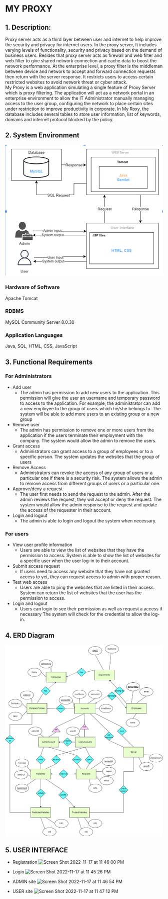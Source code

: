 # MY PROXY

## 1. Description:  <br/>
Proxy server acts as a third layer between user and internet to help improve the security and privacy for internet users. In the proxy server, It includes varying levels of functionality, security and privacy based on the demand of business users. Besides that proxy server acts as firewall and web filter and web filter to give shared network connection and cache data  to boost the network performance. At the enterprise level, a proxy filter is the middleman between device and network to accept and forward connection requests then return with the server response. It restricts users to access certain restricted websites to avoid network threat or cyber attack.
<br/>My Proxy is a web application simulating a single feature of Proxy Server which is proxy filtering. The application will act as a network portal in an enterprise environment to allow the IT Administrator manually managing access to the user group, configuring the network to place certain sites under restriction to improve productivity in corporate. In My Roxy, the database includes several tables to store user information, list of keywords, domains and internet protocol blocked by the policy. 

## 2. System Environment
<img src="Project-Images\System_Structure.png">

### Hardware of Software
Apache Tomcat
### RDBMS
MySQL Community Server 8.0.30
### Application Languages
Java, SQL, HTML, CSS, JavaScript

##  3. Functional Requirements
### For Administrators
- Add user
  - The admin has permission to add new users to the application. This permission will give the user an username and temporary password to access to the application. For example, the administrator can add a new employee to the group of users which he/she belongs to.
  The system will be able to add more users to an existing group or a new group
- Remove user 
  - The admin has permission to remove one or more users from the application if the users terminate their employment with the company.
  The system would allow the admin to remove the users. 
- Grant access 
  - Administrators can grant access to a group of employees or to a specific person.
  The system updates the websites that the group of users
- Remove Access 
  - Administrators can revoke the access of any group of users or a particular one if there is a security risk.
  The system allows the admin to remove access from different groups of users or a particular one.
- Approve/deny a request 
  - The user first needs to send the request to the admin. After the admin reviews the request, they will accept or deny the request.
  The system would allow the admin response to the request and update the access of the requester in their account.
- Login and logout 
  - The admin is able to login and logout the system when necessary.

### For users
- View user profile information
  - Users are able to view the list of websites that they have the permission to access.
  System is able to show the list of websites for a specific user when the user log-in to their account.
- Submit access request 
  - If users need to access any website that they have not granted access to yet, they can request access to admin with proper reason. 
- Test web access
  - Users are able to ping the websites that are listed in their access.
    System can return the list of websites that the user has the permission to access. 
- Login and logout 
  - Users can login to see their permission as well as request a access if necessary
    The system will check for the credential to allow the log-in.

## 4. ERD Diagram
<img src="Project-Images\Entity_relationship.png">


## 5. USER INTERFACE
- Registration
![Screen Shot 2022-11-17 at 11 46 00 PM](https://user-images.githubusercontent.com/48584294/202648650-6b4b6670-dc23-4254-8be7-3471a4719c91.png)

- Login
![Screen Shot 2022-11-17 at 11 45 26 PM](https://user-images.githubusercontent.com/48584294/202648584-98f713e6-05da-4384-a5c7-841a7987725d.png)

- ADMIN site
![Screen Shot 2022-11-17 at 11 46 54 PM](https://user-images.githubusercontent.com/48584294/202648791-d5ef6476-6e8a-4fa3-a723-f6fa5b8b932a.png)

- USER site
![Screen Shot 2022-11-17 at 11 47 12 PM](https://user-images.githubusercontent.com/48584294/202648847-11f80175-60f6-4b99-a228-d5582c3d5b9b.png)




